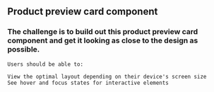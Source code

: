 ## Product preview card component

### The challenge is to build out this product preview card component and get it looking as close to the design as possible.

    Users should be able to:

    View the optimal layout depending on their device's screen size
    See hover and focus states for interactive elements

